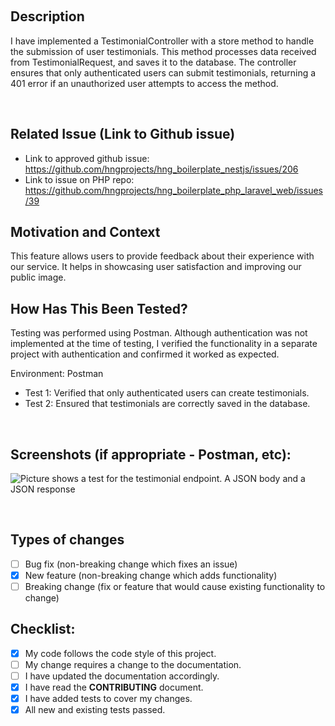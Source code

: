 <!--- Provide a general summary of your changes in the Title above -->
​
## Description
<!--- Describe your changes in detail -->
I have implemented a TestimonialController with a store method to handle the submission of user testimonials.
This method processes data received from TestimonialRequest, and saves it to the database.
The controller ensures that only authenticated users can submit testimonials, returning a 401 error
if an unauthorized user attempts to access the method.

​
## Related Issue (Link to Github issue)
<!--- This project only accepts pull requests related to open issues -->
<!--- If suggesting a new feature or change, please discuss it in an issue first -->
<!--- If fixing a bug, there should be an issue describing it with steps to reproduce -->
<!--- Please link to the issue here: -->
- Link to approved github issue:
  https://github.com/hngprojects/hng_boilerplate_nestjs/issues/206
- Link to issue on PHP repo:
  https://github.com/hngprojects/hng_boilerplate_php_laravel_web/issues/39
  
## Motivation and Context
<!--- Why is this change required? What problem does it solve? -->
This feature allows users to provide feedback about their experience with our service. It helps in showcasing user satisfaction and improving our public image.
​
## How Has This Been Tested?
<!--- Please describe in detail how you tested your changes. -->
<!--- Include details of your testing environment, and the tests you ran to -->
Testing was performed using Postman. Although authentication was not implemented at the time of testing, I verified the functionality in a separate project with authentication and confirmed it worked as expected.

Environment: Postman
- Test 1: Verified that only authenticated users can create testimonials.
- Test 2: Ensured that testimonials are correctly saved in the database.
<!--- see how your change affects other areas of the code, etc. -->
​
## Screenshots (if appropriate - Postman, etc):
![Picture shows a test for the testimonial endpoint. A JSON body and a JSON response](/home/abdiel/hng_boilerplate_php_laravel_web/public/create-testimonials.png "Test environment")

​
## Types of changes
<!--- What types of changes does your code introduce? Put an `x` in all the boxes that apply: -->
- [ ] Bug fix (non-breaking change which fixes an issue)
- [x] New feature (non-breaking change which adds functionality)
- [ ] Breaking change (fix or feature that would cause existing functionality to change)
  ​
## Checklist:
<!--- Go over all the following points, and put an `x` in all the boxes that apply. -->
<!--- If you're unsure about any of these, don't hesitate to ask. We're here to help! -->
- [x] My code follows the code style of this project.
- [ ] My change requires a change to the documentation.
- [ ] I have updated the documentation accordingly.
- [x] I have read the **CONTRIBUTING** document.
- [x] I have added tests to cover my changes.
- [x] All new and existing tests passed.
